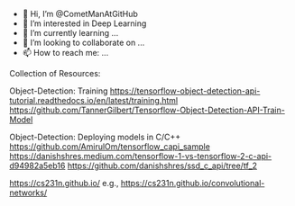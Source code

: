 - 👋 Hi, I’m @CometManAtGitHub
- 👀 I’m interested in Deep Learning
- 🌱 I’m currently learning ...
- 💞️ I’m looking to collaborate on ...
- 📫 How to reach me: ...


Collection of Resources:

Object-Detection: Training
https://tensorflow-object-detection-api-tutorial.readthedocs.io/en/latest/training.html
https://github.com/TannerGilbert/Tensorflow-Object-Detection-API-Train-Model

Object-Detection: Deploying models in C/C++
https://github.com/AmirulOm/tensorflow_capi_sample
https://danishshres.medium.com/tensorflow-1-vs-tensorflow-2-c-api-d94982a5eb16
https://github.com/danishshres/ssd_c_api/tree/tf_2


<!---
CometManAtGitHub/CometManAtGitHub is a ✨ special ✨ repository because its `README.md` (this file) appears on your GitHub profile.
You can click the Preview link to take a look at your changes.
--->






https://cs231n.github.io/ e.g., https://cs231n.github.io/convolutional-networks/
